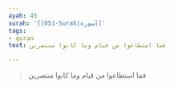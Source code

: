 ```yaml
---
ayah: 45
surah: '[[051-Surah|سورة]]'
tags:
- quran
text: فما استطاعوا من قيام وما كانوا منتصرين

---
```

> فما استطاعوا من قيام وما كانوا منتصرين
